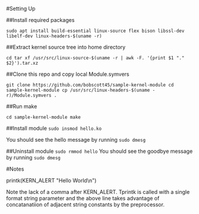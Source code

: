 
#Setting Up

##Install required packages

`
sudo apt install build-essential linux-source flex bison libssl-dev libelf-dev linux-headers-$(uname -r) 
`

##Extract kernel source tree into home directory

`
cd
tar xf /usr/src/linux-source-$(uname -r | awk -F. '{print $1 "." $2}').tar.xz
`

##Clone this repo and copy local Module.symvers

`
git clone https://github.com/bobscott45/sample-kernel-module
cd sample-kernel-module
cp /usr/src/linux-headers-$(uname -r)/Module.symvers .
`

##Run make

`
cd sample-kernel-module
make
`

##Install module
`
sudo insmod hello.ko
`

You should see the hello message by running `sudo dmesg`

##Uninstall module
`
sudo rmmod hello
`
You should see the goodbye message by running `sudo dmesg`


#Notes

printk(KERN_ALERT "Hello World\n")

Note the lack of a comma after KERN_ALERT. Tprintk is called with a single format string parameter and the above line takes advantage of concatanatiion of adjacent string constants by the preprocessor.